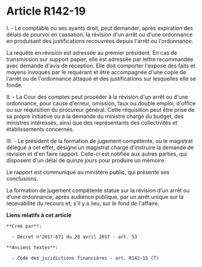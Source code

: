 # Article R142-19

I. - Le comptable ou ses ayants droit, peut demander, après expiration des délais de pourvoi en cassation, la révision d'un
arrêt ou d'une ordonnance en produisant des justifications recouvrées depuis l'arrêt ou l'ordonnance.

La requête en révision est adressée au premier président. En cas de transmission sur support papier, elle est adressée par
lettre recommandée avec demande d'avis de réception. Elle doit comporter l'exposé des faits et moyens invoqués par le
requérant et être accompagnée d'une copie de l'arrêt ou de l'ordonnance attaqué et des justifications sur lesquelles elle se
fonde.

II. - La Cour des comptes peut procéder à la révision d'un arrêt ou d'une ordonnance, pour cause d'erreur, omission, faux ou
double emploi, d'office ou sur réquisition du procureur général. Cette réquisition peut être prise de sa propre initiative ou
à la demande du ministre chargé du budget, des ministres intéressés, ainsi que des représentants des collectivités et
établissements concernés.

III. - Le président de la formation de jugement compétente, ou le magistrat délégué à cet effet, désigne un magistrat chargé
d'instruire la demande de révision et d'en faire rapport. Celle-ci est notifiée aux autres parties, qui disposent d'un délai
de quinze jours pour produire un mémoire.

Le rapport est communiqué au ministère public, qui présente ses conclusions.

La formation de jugement compétente statue sur la révision d'un arrêt ou d'une ordonnance, après audience publique, par un
arrêt unique sur la recevabilité du recours et, s'il y a lieu, sur le fond de l'affaire.

**Liens relatifs à cet article**

	**Créé par**:

	  - Décret n°2017-671 du 28 avril 2017 - art. 53

	**Anciens textes**:

	  - Code des juridictions financières - art. R142-15 (T)

